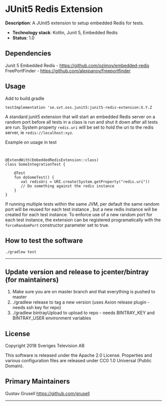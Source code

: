 <!--
SPDX-FileCopyrightText: 2019 Sveriges Television AB

SPDX-License-Identifier: CC0-1.0
-->

# JUnit5 Redis Extension

**Description**:  A JUnit5 extension to setup embedded Redis for tests.

  - **Technology stack**: Kotlin, Junit 5, Embedded Redis
  - **Status**:  1.0
  
## Dependencies

Junit 5
Embedded Redis - https://github.com/ozimov/embedded-redis
FreePortFinder - https://github.com/alexpanov/freeportfinder

## Usage

Add to build.gradle
```
testImplementation 'se.svt.oss.junit5:junit5-redis-extension:X.Y.Z
```

A standard junit5 extension that will start an embedded Redis server on a random port before all tests in a class
 is run and shut it down after all tests are run. System property `redis.uri` will be set to hold the uri to the 
 redis server, ie `redis://localhost:xyz`.

Example on usage in test
```


@ExtendWith(EmbeddedRedisExtension::class)
class SomeIntegrationTest {

    @Test
    fun doSomeTest() {
       val redisUri = URI.create(System.getProperty("redis.uri"))
       // Do something against the redis instance
    }
}
```

If running multiple tests within the same JVM, per default the same random port will be reused for each test instance
, but a new redis instance will be created for each test instance.
 To enforce use of a new random port for each test instance, 
 the extension can be registered programatically with the `forceRandomPort`
 constructor parameter set to true.

## How to test the software

```./gradlew test```

----

## Update version and release to jcenter/bintray (for maintainers)

1. Make sure you are on master branch and that everything is pushed to master
2. ./gradlew release to tag a new version (uses Axion release plugin - needs ssh key for repo)
3.  ./gradlew bintrayUpload to upload to repo - needs BINTRAY_KEY and BINTRAY_USER environment variables

## License

Copyright 2018 Sveriges Television AB

This software is released under the Apache 2.0 License.
Properties and various configuration files are released under CC0 1.0 Universal (Public Domain).

## Primary Maintainers

Gustav Grusell https://github.com/grusell

----
